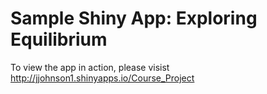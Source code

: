 # Sample Shiny App: Exploring Equilibrium
To view the app in action, please visist http://jjohnson1.shinyapps.io/Course_Project
